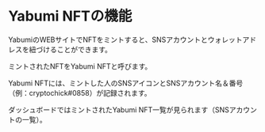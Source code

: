 # Yabumi NFTの機能

YabumiのWEBサイトでNFTをミントすると、SNSアカウントとウォレットアドレスを紐づけることができます。

ミントされたNFTをYabumi NFTと呼びます。

Yabumi NFTには、ミントした人のSNSアイコンとSNSアカウント名＆番号（例：cryptochick#0858）が記録されます。

ダッシュボードではミントされたYabumi NFT一覧が見られます（SNSアカウントの一覧）。
